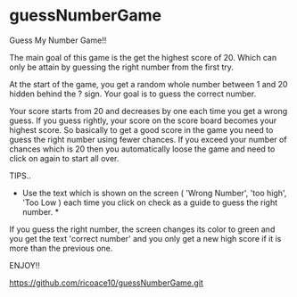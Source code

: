 # guessNumberGame

Guess My Number Game!!

The main goal of this game is the get the highest score of 20. Which can only be attain by guessing the right number from the first try.

At the start of the game, you get a random whole number between 1 and 20 hidden behind the ? sign. Your goal is to guess the correct number.

Your score starts from 20 and decreases by one each time you get a wrong guess. If you guess rightly, your score on the score board becomes your highest score. So basically to get a good score in the game you need to guess the right number using fewer chances.
If you exceed your number of chances which is 20 then you automatically loose the game and need to click on again to start all over.

TIPS..

- Use the text which is shown on the screen ( 'Wrong Number', 'too high', 'Too Low ) each time you click on check as a guide to guess the right number. \*

If you guess the right number, the screen changes its color to green and you get the text 'correct number' and you only get a new high score if it is more than the previous one.

ENJOY!!

https://github.com/ricoace10/guessNumberGame.git
